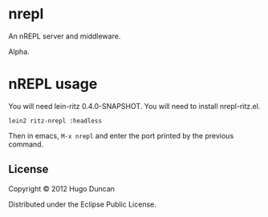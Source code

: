 # nrepl

An nREPL server and middleware.

Alpha.

# nREPL usage

You will need lein-ritz 0.4.0-SNAPSHOT. You will need to install nrepl-ritz.el.

```
lein2 ritz-nrepl :headless
```

Then in emacs, `M-x nrepl` and enter the port printed by the previous command.

## License

Copyright © 2012 Hugo Duncan

Distributed under the Eclipse Public License.
